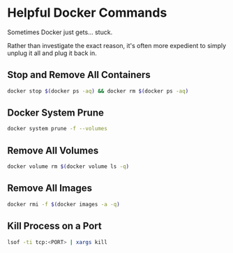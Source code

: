 # Helpful Docker Commands

Sometimes Docker just gets... stuck.

Rather than investigate the exact reason, it's often more expedient to simply unplug it all and plug it back in.

## Stop and Remove All Containers

```bash
docker stop $(docker ps -aq) && docker rm $(docker ps -aq)
```

## Docker System Prune

```bash
docker system prune -f --volumes
```

## Remove All Volumes

```bash
docker volume rm $(docker volume ls -q)
```

## Remove All Images

```bash
docker rmi -f $(docker images -a -q)
```

## Kill Process on a Port

```bash
lsof -ti tcp:<PORT> | xargs kill
```